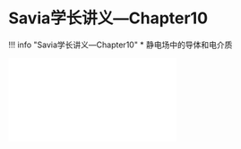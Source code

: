 # Savia学长讲义—Chapter10
!!! info "Savia学长讲义—Chapter10"
    * 静电场中的导体和电介质

<object data="第 10 章 静电场中的导体和电介质.pdf" type="application/pdf" width="100%" height="800">
    <embed src="第 10 章 静电场中的导体和电介质.pdf" type="application/pdf" />
</object>